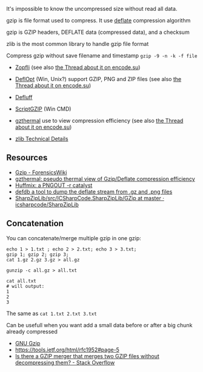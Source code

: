 It's impossible to know the uncompressed size without read all data.

gzip is file format used to compress. It use [deflate](../Deflate/Deflate.md) compression algorithm

gzip is GZIP headers, DEFLATE data (compressed data), and a checksum

zlib is the most common library to handle gzip file format

Compress gzip without save filename and timestamp `gzip -9 -n -k -f file`

- [Zopfli](http://code.google.com/p/zopfli/) (see also [the Thread about it on encode.su](https://encode.su/threads/1689-Google-Compress-Data-More-Densely-with-Zopfli))
- [DeflOpt](http://www.walbeehm.com/download/) (Win, Unix?) support GZIP, PNG and ZIP files (see also [the Thread about it on encode.su](https://encode.su/threads/455-Ben-Jos-Walbeehm-s-DeflOpt-what-does-it-actually-do))
- [Defluff](https://encode.su/tags.php?tag=defluff)
- [ScriptGZIP](http://css-ig.net/scriptgzip) (Win CMD)
- [gzthermal](http://frdx.free.fr/def.htm) use to view compression efficiency (see also [the Thread about it on encode.su](https://encode.su/threads/1889-gzthermal-pseudo-thermal-view-of-Gzip-Deflate-compression-efficiency))

- [zlib Technical Details](http://www.zlib.net/zlib_tech.html)

## Resources

- [Gzip - ForensicsWiki](http://www.forensicswiki.org/wiki/Gzip)
- [gzthermal: pseudo thermal view of Gzip/Deflate compression efficiency](https://encode.su/threads/1889-gzthermal-pseudo-thermal-view-of-Gzip-Deflate-compression-efficiency)
- [Huffmix: a PNGOUT -r catalyst](https://encode.su/threads/1313-Huffmix-a-PNGOUT-r-catalyst)
- [defdb a tool to dump the deflate stream from .gz and .png files](https://encode.su/threads/1428-defdb-a-tool-to-dump-the-deflate-stream-from-gz-and-png-files)
- [SharpZipLib/src/ICSharpCode.SharpZipLib/GZip at master · icsharpcode/SharpZipLib](https://github.com/icsharpcode/SharpZipLib/tree/master/src/ICSharpCode.SharpZipLib/GZip)

## Concatenation

You can concatenate/merge multiple gzip in one gzip:

	echo 1 > 1.txt ; echo 2 > 2.txt; echo 3 > 3.txt;
	gzip 1; gzip 2; gzip 3;
	cat 1.gz 2.gz 3.gz > all.gz

	gunzip -c all.gz > all.txt

	cat all.txt
	# will output:
	1
	2
	3

The same as `cat 1.txt 2.txt 3.txt`

Can be usefull when you want add a small data before or after a big chunk already compressed

- [GNU Gzip](https://www.gnu.org/software/gzip/manual/gzip.html#Advanced-usage)
- https://tools.ietf.org/html/rfc1952#page-5
- [Is there a GZIP merger that merges two GZIP files without decompressing them? - Stack Overflow](https://stackoverflow.com/questions/274185/is-there-a-gzip-merger-that-merges-two-gzip-files-without-decompressing-them)
